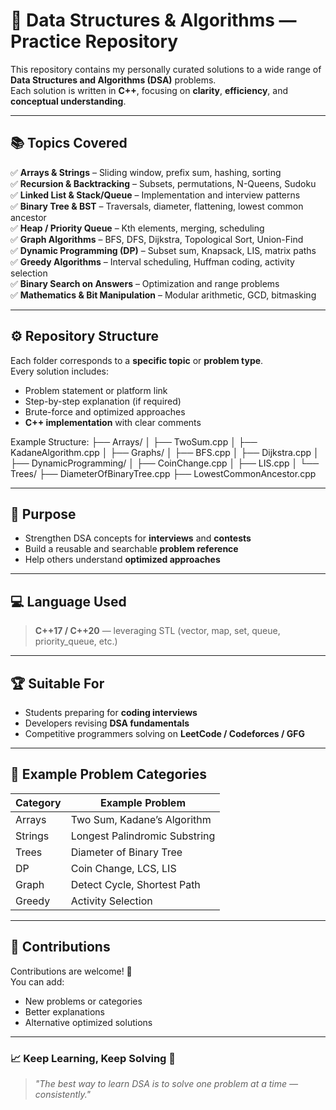 # 🧠 Data Structures & Algorithms — Practice Repository

This repository contains my personally curated solutions to a wide range of **Data Structures and Algorithms (DSA)** problems.  
Each solution is written in **C++**, focusing on **clarity**, **efficiency**, and **conceptual understanding**.

---

## 📚 Topics Covered

✅ **Arrays & Strings** – Sliding window, prefix sum, hashing, sorting  
✅ **Recursion & Backtracking** – Subsets, permutations, N-Queens, Sudoku  
✅ **Linked List & Stack/Queue** – Implementation and interview patterns  
✅ **Binary Tree & BST** – Traversals, diameter, flattening, lowest common ancestor  
✅ **Heap / Priority Queue** – Kth elements, merging, scheduling  
✅ **Graph Algorithms** – BFS, DFS, Dijkstra, Topological Sort, Union-Find  
✅ **Dynamic Programming (DP)** – Subset sum, Knapsack, LIS, matrix paths  
✅ **Greedy Algorithms** – Interval scheduling, Huffman coding, activity selection  
✅ **Binary Search on Answers** – Optimization and range problems  
✅ **Mathematics & Bit Manipulation** – Modular arithmetic, GCD, bitmasking

---

## ⚙️ Repository Structure

Each folder corresponds to a **specific topic** or **problem type**.  
Every solution includes:
- Problem statement or platform link  
- Step-by-step explanation (if required)  
- Brute-force and optimized approaches  
- **C++ implementation** with clear comments  

Example Structure:
├── Arrays/
│ ├── TwoSum.cpp
│ ├── KadaneAlgorithm.cpp
│
├── Graphs/
│ ├── BFS.cpp
│ ├── Dijkstra.cpp
│
├── DynamicProgramming/
│ ├── CoinChange.cpp
│ ├── LIS.cpp
│
└── Trees/
├── DiameterOfBinaryTree.cpp
├── LowestCommonAncestor.cpp

---

## 🎯 Purpose

- Strengthen DSA concepts for **interviews** and **contests**  
- Build a reusable and searchable **problem reference**  
- Help others understand **optimized approaches**  

---

## 💻 Language Used

> **C++17 / C++20** — leveraging STL (vector, map, set, queue, priority_queue, etc.)

---

## 🏆 Suitable For

- Students preparing for **coding interviews**  
- Developers revising **DSA fundamentals**  
- Competitive programmers solving on **LeetCode / Codeforces / GFG**

---

## 🌟 Example Problem Categories

| Category | Example Problem |
|-----------|-----------------|
| Arrays | Two Sum, Kadane’s Algorithm |
| Strings | Longest Palindromic Substring |
| Trees | Diameter of Binary Tree |
| DP | Coin Change, LCS, LIS |
| Graph | Detect Cycle, Shortest Path |
| Greedy | Activity Selection |

---

## 🤝 Contributions

Contributions are welcome! 🚀  
You can add:
- New problems or categories  
- Better explanations  
- Alternative optimized solutions  

---

### 📈 Keep Learning, Keep Solving 💪  
> *"The best way to learn DSA is to solve one problem at a time — consistently."*

